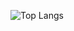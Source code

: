 ![Top Langs](https://github-readme-stats.vercel.app/api/top-langs/?username=silverellion&theme=dark&hide_border=true&include_all_commits=true&count_private=true&layout=compact&langs_count=20)
